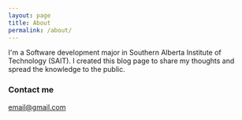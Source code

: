 ```yaml
---
layout: page
title: About
permalink: /about/
---
```


I'm a Software development major in Southern Alberta Institute of Technology (SAIT). I created this blog page to share my thoughts and spread the knowledge to the public. 

### Contact me

[email@gmail.com](mailto:nglingshan30@gmail.com)